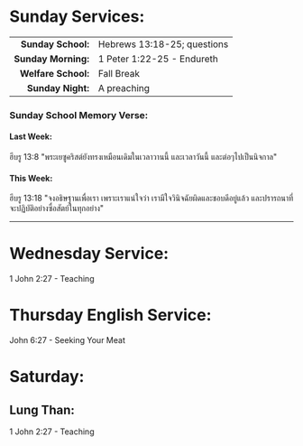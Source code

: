 # Sunday Services:

| | |
| --:|:-- |
| **Sunday School:**  |	Hebrews 13:18-25; questions
| **Sunday Morning:** |	1 Peter 1:22-25 - Endureth
| **Welfare School:** |	Fall Break
| **Sunday Night:**   | A preaching

### Sunday School Memory Verse:
#### Last Week: 
ฮีบรู 13:8 "พระเยซูคริสต์ยังทรงเหมือนเดิมในเวลาวานนี้ และเวลาวันนี้ และต่อๆไปเป็นนิจกาล"

#### This Week:
ฮีบรู 13:18 "จงอธิษฐานเพื่อเรา เพราะเราแน่ใจว่า เรามีใจวินิจฉัยผิดและชอบดีอยู่แล้ว และปรารถนาที่จะปฏิบัติอย่างซื่อสัตย์ในทุกอย่าง"

---
# Wednesday Service:
1 John 2:27 - Teaching

# Thursday English Service:
John 6:27 - Seeking Your Meat

# Saturday:

## Lung Than:
1 John 2:27 - Teaching